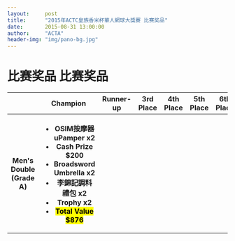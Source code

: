 ```yaml
---
layout:     post
title:      "2015年ACTC皇族香米杯華人網球大獎賽 比赛奖品"
date:       2015-08-31 13:00:00
author:     "ACTA"
header-img: "img/pano-bg.jpg"
---
```

<h1 class="page-header">比赛奖品 比赛奖品</h1>

<div class="table-responsive">
<table class="table table-hover table-bordered">
      <thead>
        <tr>
          <th></th>
          <th>Champion</th>
          <th>Runner-up</th>
          <th>3rd Place</th>
          <th>4th Place</th>
          <th>5th Place</th>
          <th>6th Place</th>
        </tr>
      </thead>
        <tr>
          <th>Men's Double (Grade A)</th>
          <th><ul>
            <li>OSIM按摩器 uPamper x2</li>
            <li>Cash Prize $200</li>
            <li>Broadsword Umbrella x2</li>
            <li>李錦記調料禮包 x2</li>
            <li>Trophy x2</li>
            <li><mark><strong>Total Value $876</strong></mark></li>
          </ul></th>
        </tr>
      <tbody>
      </tbody>
</table>
</div>

